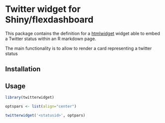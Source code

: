 # Twitter widget for Shiny/flexdashboard

This package contains the definition for a [htmlwidget](https://www.htmlwidgets.org/) widget able to embed a Twitter status within 
an R markdown page.

The main functionality is to allow to render a card representing a twitter status

## Installation

## Usage

```r
library(twitterwidget)

optspars <- list(align="center")

twitterwidget('<statusid>', optpars)
```
